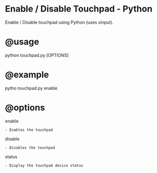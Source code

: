 Enable / Disable Touchpad - Python
==================================

Enable / Disable touchpad using Python (uses xinput).

@usage
=======
python touchpad.py [OPTIONS]

@example
========
pytho touchpad.py enable

@options
========
enable

	- Enables the touchpad
              
disable

	- Disables the touchpad
              
status

	- Display the touchpad device status
